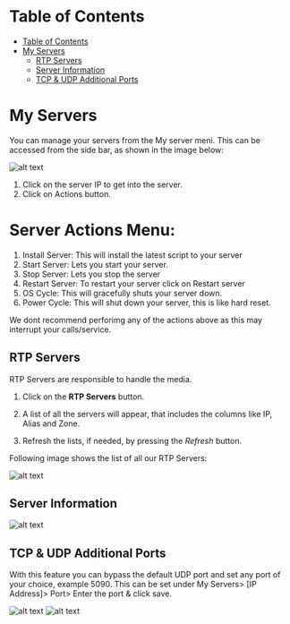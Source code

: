# Table of Contents

* [Table of Contents](#table-of-contents)
* [My Servers](#my-servers)
    * [RTP Servers](#rtp-servers)
    * [Server Information](#server-information)
    * [TCP & UDP Additional Ports](#tcp--udp-additional-ports)


# My Servers

You can manage your servers from the My server meni. This can be accessed from the side bar, as shown in the image below:

![alt text][server-img-1]

1. Click on the server IP to get into the server.
2. Click on Actions button.

# Server Actions Menu:
1. Install Server: This will install the latest script to your server
2. Start Server: Lets you start your server.
3. Stop Server: Lets you stop the server
4. Restart Server: To restart your server click on Restart server
5. OS Cycle: This will gracefully shuts your server down.
6. Power Cycle: This will shut down your server, this is like hard reset.

We dont recommend perforimg any of the actions above as this may interrupt your calls/service.

## RTP Servers

RTP Servers are responsible to handle the media.

1. Click on the **RTP Servers** button.

2. A list of all the servers will appear, that includes the columns like IP, Alias and Zone.

3. Refresh the lists, if needed, by pressing the *Refresh* button.

Following image shows the list of all our RTP Servers:

![alt text][server-img-3]

## Server Information

![alt text][server-img-4]


## TCP & UDP Additional Ports

With this feature you can bypass the default UDP port and set any port of your choice, example 5090. 
This can be set under My Servers> [IP Address]>  Port> Enter the port & click save.

![alt text][server-img-5]
![alt text][server-img-6]

[server-img-1]: https://raw.githubusercontent.com/digipigeon/connexcs-user-docs/master/img/server-img-1.png "server-img-1"
[server-img-2]: https://raw.githubusercontent.com/digipigeon/connexcs-user-docs/master/img/server-img-2.png "server-img-2"
[server-img-3]: https://raw.githubusercontent.com/digipigeon/connexcs-user-docs/master/img/server-img-3.png "server-img-3"
[server-img-4]: https://raw.githubusercontent.com/digipigeon/connexcs-user-docs/master/img/server-img-4.png "server-img-4"
[server-img-5]: https://raw.githubusercontent.com/digipigeon/connexcs-user-docs/master/img/server-img-5.png "server-img-5"
[server-img-6]: https://raw.githubusercontent.com/digipigeon/connexcs-user-docs/master/img/server-img-6.png "server-img-6"
